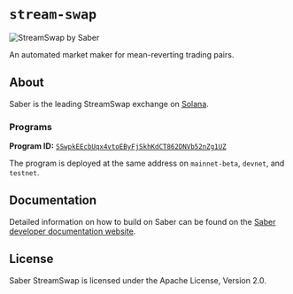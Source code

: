 # `stream-swap`

![StreamSwap by Saber](https://raw.githubusercontent.com/saber-hq/stream-swap/master/assets/banner.png)

An automated market maker for mean-reverting trading pairs.

## About

Saber is the leading StreamSwap exchange on [Solana](https://solana.com/https://solana.com/).

### Programs

**Program ID:** [`SSwpkEEcbUqx4vtoEByFjSkhKdCT862DNVb52nZg1UZ`](https://explorer.solana.com/address/SSwpkEEcbUqx4vtoEByFjSkhKdCT862DNVb52nZg1UZ)

The program is deployed at the same address on `mainnet-beta`, `devnet`, and `testnet`.

## Documentation

Detailed information on how to build on Saber can be found on the [Saber developer documentation website](https://docs.saber.so/docs/developing/overview).

## License

Saber StreamSwap is licensed under the Apache License, Version 2.0.
